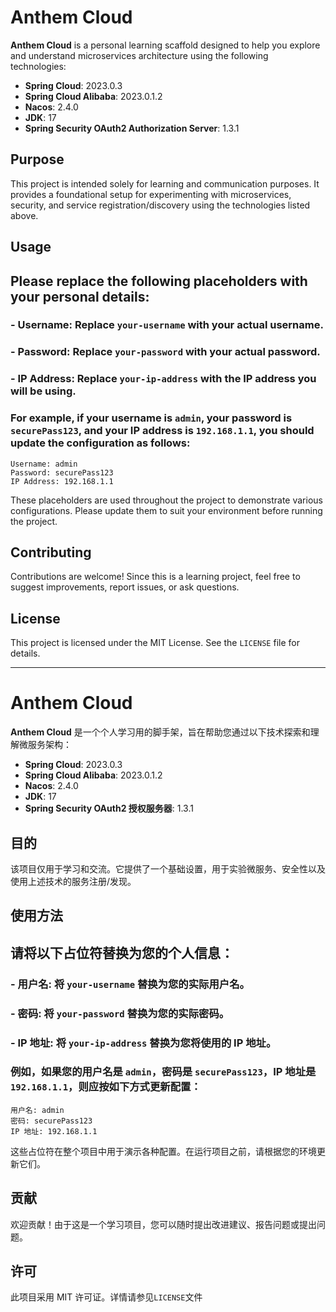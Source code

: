 # Anthem Cloud

**Anthem Cloud** is a personal learning scaffold designed to help you explore and understand microservices architecture using the following technologies:

- **Spring Cloud**: 2023.0.3
- **Spring Cloud Alibaba**: 2023.0.1.2
- **Nacos**: 2.4.0
- **JDK**: 17
- **Spring Security OAuth2 Authorization Server**: 1.3.1

## Purpose

This project is intended solely for learning and communication purposes. It provides a foundational setup for experimenting with microservices, security, and service registration/discovery using the technologies listed above.

## Usage

## Please replace the following placeholders with your personal details:

### - **Username**: Replace `your-username` with your actual username.
### - **Password**: Replace `your-password` with your actual password.
### - **IP Address**: Replace `your-ip-address` with the IP address you will be using.

### For example, if your username is `admin`, your password is `securePass123`, and your IP address is `192.168.1.1`, you should update the configuration as follows:

```plaintext
Username: admin
Password: securePass123
IP Address: 192.168.1.1
```

These placeholders are used throughout the project to demonstrate various configurations. Please update them to suit your environment before running the project.

## Contributing

Contributions are welcome! Since this is a learning project, feel free to suggest improvements, report issues, or ask questions.

## License

This project is licensed under the MIT License. See the `LICENSE` file for details.

---

# Anthem Cloud

**Anthem Cloud** 是一个个人学习用的脚手架，旨在帮助您通过以下技术探索和理解微服务架构：

- **Spring Cloud**: 2023.0.3
- **Spring Cloud Alibaba**: 2023.0.1.2
- **Nacos**: 2.4.0
- **JDK**: 17
- **Spring Security OAuth2 授权服务器**: 1.3.1

## 目的

该项目仅用于学习和交流。它提供了一个基础设置，用于实验微服务、安全性以及使用上述技术的服务注册/发现。

## 使用方法

## 请将以下占位符替换为您的个人信息：

### - **用户名**: 将 `your-username` 替换为您的实际用户名。
### - **密码**: 将 `your-password` 替换为您的实际密码。
### - **IP 地址**: 将 `your-ip-address` 替换为您将使用的 IP 地址。

### 例如，如果您的用户名是 `admin`，密码是 `securePass123`，IP 地址是 `192.168.1.1`，则应按如下方式更新配置：

```plaintext
用户名: admin
密码: securePass123
IP 地址: 192.168.1.1
```

这些占位符在整个项目中用于演示各种配置。在运行项目之前，请根据您的环境更新它们。

## 贡献

欢迎贡献！由于这是一个学习项目，您可以随时提出改进建议、报告问题或提出问题。

## 许可

此项目采用 MIT 许可证。详情请参见`LICENSE`文件